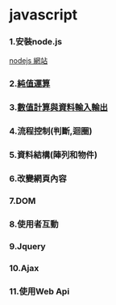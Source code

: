 # javascript
### 1.安裝node.js
[nodejs 網站](https://nodejs.org/en/)

### 2.[純值運算](./純值運算)

### 3.[數值計算與資料輸入輸出](./數值計算與資料輸入輸出)

### 4.流程控制(判斷,迴圈)

### 5.資料結構(陣列和物件)

### 6.改變網頁內容

### 7.DOM

### 8.使用者互動

### 9.Jquery

### 10.Ajax

### 11.使用Web Api